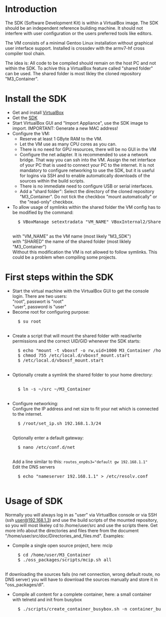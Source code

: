 Introduction
============
The SDK (Software Development Kit) is within a VirtualBox image. The SDK should be an independent reference building machine. It should not interfere with user configuration or the users preferred tools like editors.

The VM consists of a minimal Gentoo Linux installation without graphical user interface support. Installed is crossdev with the armv7-hf cross compiler tool chain.

The idea is: All code to be compiled should remain on the host PC and not within the SDK. To achive this a VirtualBox feature called "shared folder" can be used. The shared folder is most likley the cloned repository "M3_Container".

Install the SDK
===============
* Get and install [VirtualBox](https://virtualbox.org)
* Get the [SDK](https://www.insys-icom.de/data/smartbox/M3_SDK_2.ova)
* Start VirtualBox GUI and "Import Appliance", use the SDK image to import. IMPORTANT: Generate a new MAC address!
* Configure the VM:
    * Reserve at least 1 GByte RAM to the VM.
    * Let the VM use as many CPU cores as you can.
    * There is no need for GPU resources, there will be no GUI in the VM
    * Configure the net adapter. It is recommended to use a network bridge. That way you can ssh into the VM. Assign the  net interface of your PC that is used to connect your PC to the internet.
    It is not mandatory to configure networking to use the SDK, but it is useful for logins via SSH and to enable automatically downloads of the sources within the build scripts.
    * There is no immediate need to configure USB or serial interfaces.
    * Add a "shard folder": Select the directory of the cloned repository "M3_Container". Do not tick the checkbox "mount automatically" or the "read-only" checkbox.
* To allow usage of symlinks within the shared folder the VM config has to be modified by the command:
    <pre>
    $ VBoxManage setextradata "VM_NAME" VBoxInternal2/SharedFoldersEnableSymlinksCreate/"SHARED" 1
    </pre>
    with "VM_NAME" as the VM name (most likely "M3_SDK")  
    with "SHARED" the name of the shared folder (most liklely "M3_Container")  
    Without this modification the VM is not allowed to follow symlinks. This could be a problem when compiling some projects.

First steps within the SDK
==========================
* Start the virtual machine with the VirtualBox GUI to get the console login. There are two users:  
    "root", passwort is "root"  
    "user", password is "user"
* Become root for configuring purpose:
    <pre>
    $ su root
    </pre>
* Create a script that will mount the shared folder with read/write permissions and the correct UID/GID whenever the SDK starts:
    <pre>
    $ echo "mount -t vboxsf -o rw,uid=1000 M3_Container /home/user/src" > /etc/local.d/vboxsf_mount.start
    $ chmod 755 /etc/local.d/vboxsf_mount.start
    $ /etc/local.d/vboxsf_mount.start
    </pre>
* Optionally create a symlink the shared folder to your home directory:
    <pre> 
    $ ln -s ~/src ~/M3_Container
    </pre>
* Configure networking:   
    Configure the IP address and net size to fit your net which is connected to the internet. 
    <pre>
    $ /root/set_ip.sh 192.168.1.3/24
    </pre>
    Optionally enter a default gateway:
    <pre>
    $ nano /etc/conf.d/net
    </pre>
    Add a line similar to this: `routes_enp0s3="default gw 192.168.1.1"`   
    Edit the DNS servers
    <pre>
    $ echo "nameserver 192.168.1.1" > /etc/resolv.conf
    </pre>

Usage of SDK
===================
Normally you will always log in as "user" via VirtualBox console or via SSH (ssh user@192.168.1.3) and use the build scripts of the mounted repository, so you will most likeley cd to /home/user/src and use the scripts there. Get more info about the directories and files there from the document "/home/user/src/doc/Directories_and_files.md". Examples:  

* Compile a single open source project, here: mcip
    <pre>
    $ cd /home/user/M3_Container
    $ ./oss_packages/scripts/mcip.sh all
    </pre>
If downloading the sources fails (no net connection, wrong default route, no DNS server) you will have to download the sources manually and store it in "oss_packages/dl".  

* Compile all content for a complete container, here: a small container with telnetd and init from busybox
    <pre>
    $ ./scripts/create_container_busybox.sh -n container_busybox
    </pre>
